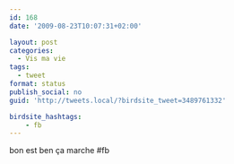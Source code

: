 ```yaml
---
id: 168
date: '2009-08-23T10:07:31+02:00'

layout: post
categories:
  - Vis ma vie
tags:
  - tweet
format: status
publish_social: no
guid: 'http://tweets.local/?birdsite_tweet=3489761332'

birdsite_hashtags:
    - fb
---
```


bon est ben ça marche #fb